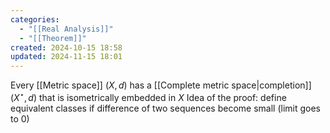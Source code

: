 ```yaml
---
categories:
  - "[[Real Analysis]]"
  - "[[Theorem]]"
created: 2024-10-15 18:58
updated: 2024-11-15 18:01
---
```

Every [[Metric space]] $(X,d)$ has a [[Complete metric space|completion]] $(X^\star, d)$ that is isometrically embedded in $X$ 
Idea of the proof: define equivalent classes if difference of two sequences become small (limit goes to 0)